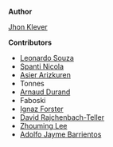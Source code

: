 **Author**

[Jhon Klever](http://www.twitter.com/elfoxero)

**Contributors**

* [Leonardo Souza](https://www.facebook.com/people/Leonardo-Souza/100000600954401)
* [Spanti Nicola](https://github.com/RyDroid)
* [Asier Arizkuren](https://www.github.com/aarizkuren)
* Tonnes
* [Arnaud Durand](http://mathix.org/linux/)
* Faboski
* [Ignaz Forster](https://www.github.com/laenion)
* [David Rajchenbach-Teller](https://github.com/Yoric)
* [Zhouming Lee](http://www.twitter.com/web3ter)
* [Adolfo Jayme Barrientos](https://www.github.com/fitoschido)